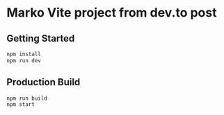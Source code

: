 Marko Vite project from dev.to post
==================================

## Getting Started

```bash
npm install
npm run dev
```

## Production Build
```bash
npm run build
npm start
```
